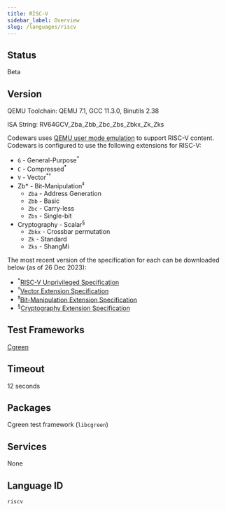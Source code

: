 ```yaml
---
title: RISC-V
sidebar_label: Overview
slug: /languages/riscv
---
```


## Status

Beta

## Version

QEMU Toolchain: QEMU 7.1, GCC 11.3.0, Binutils 2.38

ISA String: RV64GCV_Zba_Zbb_Zbc_Zbs_Zbkx_Zk_Zks

Codewars uses [QEMU user mode emulation](https://www.qemu.org/docs/master/user/main.html) to support RISC-V content. Codewars is configured to use the following extensions for RISC-V:
- `G` - General-Purpose<sup>*</sup>
- `C` - Compressed<sup>*</sup>
- `V` - Vector<sup>*†</sup>
- Zb* - Bit-Manipulation<sup>‡</sup>
    - `Zba` - Address Generation
    - `Zbb` - Basic
    - `Zbc` - Carry-less
    - `Zbs` - Single-bit
- Cryptography - Scalar<sup>§</sup>
    - `Zbkx` - Crossbar permutation
    - `Zk` - Standard
    - `Zks` - ShangMi

The most recent version of the specification for each can be downloaded below (as of 26 Dec 2023):
- <sup>*</sup><a href="https://github.com/riscv/riscv-isa-manual/releases/download/riscv-isa-release-056b6ff-2023-10-02/unpriv-isa-asciidoc.pdf">RISC-V Unprivileged Specification</a>
- <sup>†</sup><a href="https://github.com/riscv/riscv-v-spec/releases/download/v1.0/riscv-v-spec-1.0.pdf">Vector Extension Specification</a>
- <sup>‡</sup><a href="https://github.com/riscv/riscv-bitmanip/releases/download/1.0.0/bitmanip-1.0.0.pdf">Bit-Manipulation Extension Specification</a>
- <sup>§</sup><a href="https://github.com/riscv/riscv-crypto/releases/download/v1.0.1-scalar/riscv-crypto-spec-scalar-v1.0.1.pdf">Cryptography Extension Specification</a>

## Test Frameworks

[Cgreen](https://cgreen-devs.github.io/cgreen/)

## Timeout

12 seconds

## Packages

Cgreen test framework (`libcgreen`)

## Services

None

## Language ID

`riscv`
